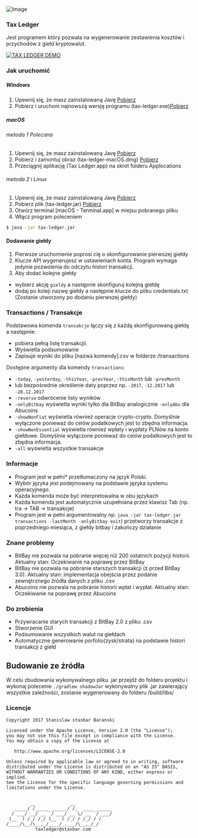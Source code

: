 ![Image](https://i.imgur.com/wBVi8X4.png)
### Tax Ledger
Jest programem który pozwala na wygenerowanie zestawienia kosztów i przychodów z giełd kryptowalut.  

[![TAX LEDGER DEMO](https://img.youtube.com/vi/9FUEPTlwf4w/0.jpg)](https://www.youtube.com/watch?v=9FUEPTlwf4w)


### Jak uruchomić

##### Windows
1. Upewnij się, że masz zainstalowaną Javę [Pobierz](https://www.java.com/pl/download/)
2. Pobierz i uruchom najnowszą wersję programu (tax-ledger.exe)[Pobierz](https://github.com/stasbar/tax-ledger/releases)
##### macOS
###### metoda 1 Polecana
1. Upewnij się, że masz zainstalowaną Javę [Pobierz](https://www.java.com/pl/download/)
2. Pobierz i zamontuj obraz (tax-ledger-macOS.dmg) [Pobierz](https://github.com/stasbar/tax-ledger/releases)
3. Przeciągnij aplikację (Tax Ledger.app) na skrót folderu Applocations 
###### metoda 2 i Linux
1. Upewnij się, że masz zainstalowaną Javę [Pobierz](https://www.java.com/pl/download/)
2. Pobierz plik (tax-ledger.jar) [Pobierz](https://github.com/stasbar/tax-ledger/releases)
3. Otwórz terminal [macOS - Terminal.app] w miejsu pobranego pliku 
4. Włącz program poleceniem

```sh
$ java -jar tax-ledger.jar 
```   

#### Dodawanie giełdy
1. Pierwsze uruchomienie poprosi cię o skonfigurowanie pierwszej giełdy
2. Klucze API wygenerujesz w ustawieniach konta. Program wymaga jedynie pozwolenia do odczytu histori transakcji.
3. Aby dodać kolejne giełdy 
- wybierz akcję `gieldy` a następnie skonfiguruj kolejną giełdę
- dodaj po koleji nazwę giełdy a następnie klucze do pliku credentials.txt (Zostanie utworzony po dodaniu pierwszej giełdy)

### Transactions / Transakcje

Podstawowa komenda `transakcje` łączy się z każdą skonfigurowaną giełdą a następnie:
 - pobiera pełną listę transakcjii. 
 - Wyświetla podsumowanie
 - Zapisuje wyniki do pliku [nazwa komendy].csv w folderze /transactions
  
 Dostępne argumenty dla komendy `transactions`:
 - `-today`, `-yesterday`, `-thisYear`, `-prevYear`, `-thisMonth` lub `-prevMonth`
 - lub bezpośrednie określenie daty poprzez np. `-2017`, `-12.2017` lub `-28.12.2017`
 - `-reverse` odwrócenie listy wyników 
 - `-onlyBitbay` wyświetla wyniki tylko dla BitBay analogicznie `-onlyAbu` dla Abucoins
 - `-showNonFiat` wyświetla również operacje crypto-crypto. Domyślnie wyłączone ponieważ do celów podatkowych jest to zbędna informacja.
 - `-showNonEssential` wyświetla również wpłaty i wypłaty PLNów na konto giełdowe. Domyślnie wyłączone ponieważ do celów podatkowych jest to zbędna informacja.
 - `-all` wyświetla wszystkie transakcje 
  
### Informacje
- Program jest w pełni* przetłumaczony na język Polski. 
- Wybór języka jest podejmowany na podstawie języka systemu operacyjnego.
- Każda komenda może być interpretowalna w obu językach
- Każda komenda jest automatycznie uzupełniana przez klawisz Tab (np. tra -> TAB -> transakcje)
- Program jest w pełni argumentowalny np. `java -jar tax-ledger.jar transactions -lastMonth -onlyBitbay exit`) przetworzy transakcje z poprzedniego miesiąca, z giełdy bitbay i zakończy działanie

### Znane problemy
- BitBay nie pozwala na pobranie więcej niż 200 ostatnich pozycji historii. Aktualny stan: Oczekiwanie na poprawę przez BitBay
- BitBay nie pozwala na pobranie starszych transakcji (z przed BitBay 3.0). Aktualny stan: implementacja obejścia przez podanie zewnętrznego źródła danych z pliku .csv
- Abucoins nie pozwala na pobranie historii wpłat i wypłat. Aktualny stan: Oczekiwanie na poprawę przez Abucoins 

### Do zrobienia
- Przywracanie starych transakcji z BitBay 2.0 z pliku .csv 
- Stworzenie GUI
- Podsumowanie wszystkich walut na giełdach 
- Automatyczne generowanie porfolio(zysk/strata) na podstawie histori transakcji z giełd

## Budowanie ze źródła
W celu zbudowania wykonywalnego pliku .jar przejdź do folderu projektu i wykonaj polecenie
`./gradlew shadowJar`
wykonywalny plik .jar zawierający wszystkie zależności, zostanie wygenerowany do folderu /build/libs/  

### Licencje

```
Copyright 2017 Stanislaw stasbar Baranski

Licensed under the Apache License, Version 2.0 (the "License");
you may not use this file except in compliance with the License.
You may obtain a copy of the License at

   http://www.apache.org/licenses/LICENSE-2.0

Unless required by applicable law or agreed to in writing, software
distributed under the License is distributed on an "AS IS" BASIS,
WITHOUT WARRANTIES OR CONDITIONS OF ANY KIND, either express or implied.
See the License for the specific language governing permissions and
limitations under the License.


         __             __              
   _____/ /_____ ______/ /_  ____ ______
  / ___/ __/ __ `/ ___/ __ \/ __ `/ ___/
 (__  ) /_/ /_/ (__  ) /_/ / /_/ / /    
/____/\__/\__,_/____/_.___/\__,_/_/     
           taxledger@stasbar.com            
```